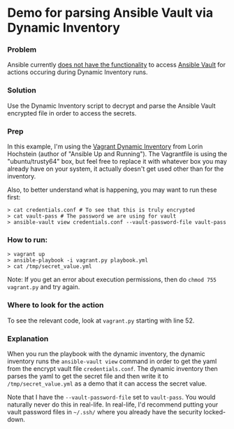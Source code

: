 # Demo for parsing Ansible Vault via Dynamic Inventory

### Problem

Ansible currently [does not have the functionality](https://github.com/ansible/ansible/issues/9771) to access [Ansible Vault](http://docs.ansible.com/ansible/playbooks_vault.html) for actions occuring during Dynamic Inventory runs. 

### Solution

Use the Dynamic Inventory script to decrypt and parse the Ansible Vault encrypted file in order to access the secrets.

### Prep

In this example, I'm using the [Vagrant Dynamic Inventory](https://gist.github.com/lorin/4cae51e123b596d5c60d) from Lorin Hochstein (author of "Ansible Up and Running"). The Vagrantfile is using the "ubuntu/trusty64" box, but feel free to replace it with whatever box you may already have on your system, it actually doesn't get used other than for the inventory.

Also, to better understand what is happening, you may want to run these first:

```
> cat credentials.conf # To see that this is truly encrypted
> cat vault-pass # The password we are using for vault
> ansible-vault view credentials.conf --vault-password-file vault-pass
```

### How to run:

```
> vagrant up
> ansible-playbook -i vagrant.py playbook.yml
> cat /tmp/secret_value.yml
```

Note: If you get an error about execution permissions, then do `chmod 755 vagrant.py` and try again.

### Where to look for the action

To see the relevant code, look at `vagrant.py` starting with line 52.

### Explanation

When you run the playbook with the dynamic inventory, the dynamic inventory runs the `ansible-vault view` command in order to get the yaml from the encrypt vault file `credentials.conf`. The dynamic inventory then parses the yaml to get the secret file and then write it to `/tmp/secret_value.yml` as a demo that it can access the secret value.

Note that I have the `--vault-password-file` set to `vault-pass`. You would naturally never do this in real-life. In real-life, I'd recommend putting your vault password files in `~/.ssh/` where you already have the security locked-down.